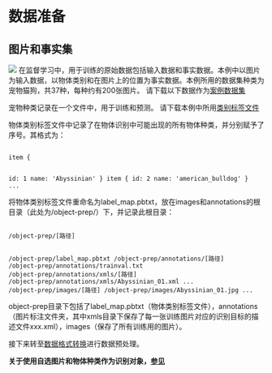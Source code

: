 

# 数据准备

## 图片和事实集
![](/ai/uai-train/images/case/oxford_pet.png)
在监督学习中，用于训练的原始数据包括输入数据和事实数据。本例中以图片为输入数据，以物体类别和在图片上的位置为事实数据。本例所用的数据集种类为宠物猫狗，共37种，每种约有200张图片。
请下载以下数据作为[案例数据集](http://www.robots.ox.ac.uk/%7Evgg/data/pets/)

宠物种类记录在一个文件中，用于训练和预测。
请下载本例中所用[类别标签文件](https://github.com/tensorflow/models/blob/master/research/object_detection/data/pet_label_map.pbtxt)

物体类别标签文件中记录了在物体识别中可能出现的所有物体种类，并分别赋予了序号。其格式为：

<code>
item {

  id: 1
  name: 'Abyssinian'
}
item {
  id: 2
  name: 'american_bulldog'
}
...
</code>

将物体类别标签文件重命名为label_map.pbtxt，放在images和annotations的根目录（此处为/object-prep/）下，并记录此根目录：

<code>
/object-prep/[路径]

/object-prep/label_map.pbtxt
/object-prep/annotations/[路径]
/object-prep/annotations/trainval.txt
/object-prep/annotations/xmls/[路径]
/object-prep/annotations/xmls/Abyssinian_01.xml
...
/object-prep/images/[路径]
/object-prep/images/Abyssinian_01.jpg
...
</code>

object-prep目录下包括了label\_map.pbtxt（物体类别标签文件），annotations（图片标注文件夹，其中xmls目录下保存了每一张训练图片对应的识别目标的描述文件xxx.xml），images（保存了所有训练用的图片）。

接下来转至[数据格式转换](uai-train/cases/obj-detect-tf/data-trans)进行数据预处理。

**关于使用自选图片和物体种类作为识别对象，[参见](uai-train/cases/obj-detect-tf/data-ud)**

